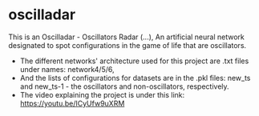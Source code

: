 # oscilladar

This is an Oscilladar - Oscillators Radar (...),
An artificial neural network designated to spot configurations in the game of life that are oscillators.
- The different networks' architecture used for this project are .txt files under names: network4/5/6,
- And the lists of configurations for datasets are in the .pkl files: new_ts and new_ts-1 - the oscillators and non-oscillators, respectively.
- The video explaining the project is under this link: https://youtu.be/ICyUfw9uXRM
